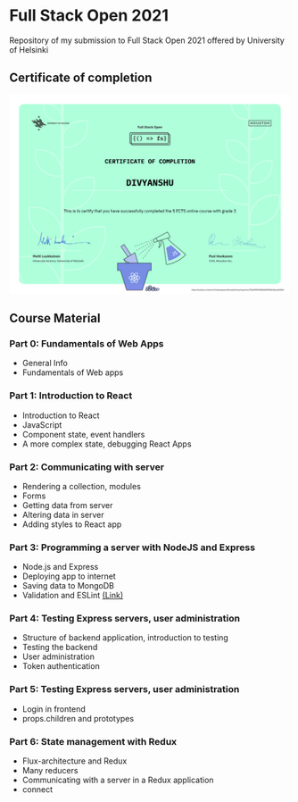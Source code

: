
# Full Stack Open 2021

Repository of my submission to Full Stack Open 2021 offered by University of Helsinki

## Certificate of completion
![completion](https://github.com/divyanshu0x16/FullStackOpen2021/blob/main/certificate-fullstack.png)

## Course Material

### Part 0: Fundamentals of Web Apps

 - General Info
 - Fundamentals of Web apps
 
### Part 1: Introduction to React

 - Introduction to React
 - JavaScript
 - Component state, event handlers
 - A more complex state, debugging React Apps

### Part 2: Communicating with server

 - Rendering a collection, modules
 - Forms
 - Getting data from server
 - Altering data in server
 - Adding styles to React app

### Part 3: Programming a server with NodeJS and Express

 - Node.js and Express
 - Deploying app to internet
 - Saving data to MongoDB
 - Validation and ESLint [(Link)](https://phonebook-backend-fso21.herokuapp.com/)

### Part 4: Testing Express servers, user administration

 - Structure of backend application, introduction to testing
 - Testing the backend
 - User administration
 - Token authentication

### Part 5: Testing Express servers, user administration

 - Login in frontend
 - props.children and prototypes

### Part 6: State management with Redux

 - Flux-architecture and Redux
 - Many reducers
 - Communicating with a server in a Redux application
 - connect

